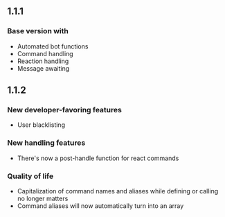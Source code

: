 1.1.1
-
### **Base version with**

- Automated bot functions
- Command handling
- Reaction handling
- Message awaiting

1.1.2
-
### **New developer-favoring features**

- User blacklisting

### **New handling features**

- There's now a post-handle function for react commands

### **Quality of life**

- Capitalization of command names and aliases while defining or calling no longer matters
- Command aliases will now automatically turn into an array